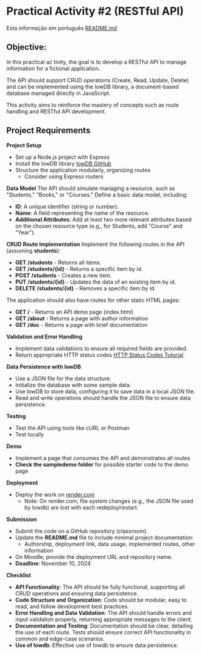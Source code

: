# Practical Activity #2 (RESTful API)
Esta informação em português [README.md](README.md)

## **Objective:**
In this practical ac tivity, the goal is to develop a RESTful API to manage information for a fictional application.

The API should support CRUD operations (Create, Read, Update, Delete) and can be implemented using the lowDB library, a document-based database managed directly in JavaScript.

This activity aims to reinforce the mastery of concepts such as route handling and RESTful API development.

## **Project Requirements**

**Project Setup**
- Set up a Node.js project with Express
- Install the lowDB library [lowDB GitHub](https://github.com/typicode/lowdb)
- Structure the application modularly, organizing routes
  - Consider using Express routers

**Data Model**
The API should simulate managing a resource, such as "Students," "Books," or "Courses." Define a basic data model, including:
- **ID**: A unique identifier (string or number).
- **Name**: A field representing the name of the resource.
- **Additional Attributes**: Add at least two more relevant attributes based on the chosen resource type (e.g., for Students, add "Course" and "Year").

**CRUD Route Implementation**
Implement the following routes in the API (assuming **students**):
- **GET /students** - Returns all items.
- **GET /students/{id}** - Returns a specific item by id.
- **POST /students** - Creates a new item.
- **PUT /students/{id}** - Updates the data of an existing item by id.
- **DELETE /students/{id}** - Removes a specific item by id.

The application should also have routes for other static HTML pages:
- **GET /** - Returns an API demo page (index.html)
- **GET /about** - Returns a page with author information
- **GET /doc** - Returns a page with brief documentation

**Validation and Error Handling**
- Implement data validations to ensure all required fields are provided.
- Return appropriate HTTP status codes [HTTP Status Codes Tutorial](https://www.restapitutorial.com/introduction/httpmethods).

**Data Persistence with lowDB**
- Use a JSON file for the data structure.
- Initialize the database with some sample data.
- Use lowDB to store data, configuring it to save data in a local JSON file.
- Read and write operations should handle the JSON file to ensure data persistence.

**Testing**
- Test the API using tools like cURL or Postman
- Test locally

**Demo**
- Implement a page that consumes the API and demonstrates all routes
- **Check the sampledemo folder** for possible starter code to the demo page

**Deployment**
- Deploy the work on [render.com](https://render.com)
  - Note: On render.com, file system changes (e.g., the JSON file used by lowdb) are lost with each redeploy/restart.

**Submission**
- Submit the code on a GitHub repository (classroom).
- Update the **README.md** file to include minimal project documentation:
  - Authorship, deployment link, data usage, implemented routes, other information
- On Moodle, provide the deployment URL and repository name.
- **Deadline**: November 10, 2024

**Checklist**
- **API Functionality**: The API should be fully functional, supporting all CRUD operations and ensuring data persistence.
- **Code Structure and Organization**: Code should be modular, easy to read, and follow development best practices.
- **Error Handling and Data Validation**: The API should handle errors and input validation properly, returning appropriate messages to the client.
- **Documentation and Testing**: Documentation should be clear, detailing the use of each route. Tests should ensure correct API functionality in common and edge-case scenarios.
- **Use of lowdb**: Effective use of lowdb to ensure data persistence.
